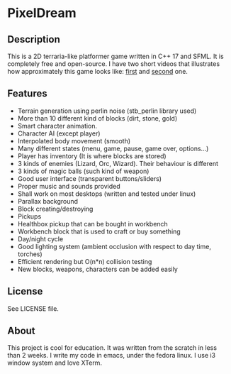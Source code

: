 # PixelDream

## Description
This is a 2D terraria-like platformer game written in C++ 17 and SFML. It is completely free and open-source.
I have two short videos that illustrates how approximately this game looks like: [first](https://www.youtube.com/watch?v=YeXvfHxs7pc) and [second](https://www.youtube.com/watch?v=zkJQg86SbBU) one.

## Features
* Terrain generation using perlin noise (stb_perlin library used)
* More than 10 different kind of blocks (dirt, stone, gold)
* Smart character animation.
* Character AI (except player)
* Interpolated body movement (smooth)
* Many different states (menu, game, pause, game over, options...)
* Player has inventory (It is where blocks are stored)
* 3 kinds of enemies (Lizard, Orc, Wizard). Their behaviour is different
* 3 kinds of magic balls (such kind of weapon)
* Good user interface (transparent buttons/sliders)
* Proper music and sounds provided
* Shall work on most desktops (written and tested under linux)
* Parallax background
* Block creating/destroying
* Pickups
* Healthbox pickup that can be bought in workbench
* Workbench block that is used to craft or buy something
* Day/night cycle
* Good lighting system (ambient occlusion with respect to day time, torches)
* Efficient rendering but O(n*n) collision testing
* New blocks, weapons, characters can be added easily

## License
See LICENSE file.

## About
This project is cool for education. It was written from the scratch in less than 2 weeks.
I write my code in emacs, under the fedora linux. I use i3 window system and love XTerm.
